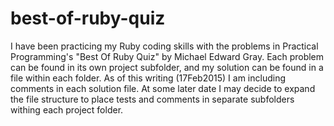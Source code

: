 # best-of-ruby-quiz
I have been practicing my Ruby coding skills with the problems in Practical Programming's "Best Of Ruby Quiz" by Michael Edward Gray.
Each problem can be found in its own project subfolder, and my solution can be found in a file within each folder.  As of this writing (17Feb2015) I am including comments in each solution file.  At some later date I may decide to expand the file structure to place tests and comments in separate subfolders withing each project folder. 
